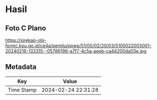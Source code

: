 # Hasil

## Foto C Plano

https://sirekap-obj-formc.kpu.go.id/ce4a/pemilu/ppwp/51/05/02/20/03/5105022003001-20240216-133315--05786196-a7f7-4c5a-aeeb-ca44200da03e.jpg


## Metadata

| Key        | Value               |
| ---------- | ------------------- |
| Time Stamp | 2024-02-24 22:31:28 |



